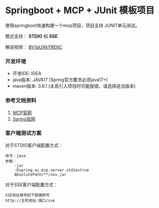 # Springboot + MCP + JUnit 模板项目

使用springboot快速构建一个mcp项目，项目支持 JUNIT单元测试。

模式支持： **STDIO** 和 **SSE**


解说视频： [BV1qUXkYRE6C](https://www.bilibili.com/video/BV1qUXkYRE6C)

### 开发环境

- 开发IDE: IDEA
- java版本: JAVA17 (Spring官方要求必须java17+)
- maven版本: 3.8.1 (太高引入项目时可能报错，请选择适当版本)

### 参考文档资料
1. [MCP官网](https://modelcontextprotocol.io/quickstart/server)
2. [Spring官网](https://docs.spring.io/spring-ai/reference/api/mcp/mcp-server-boot-starter-docs.html)


### 客户端测试方案

对于STDIO客户端配置方式：
```text
命令：java
参数：
    -jar
    -Dspring.ai.mcp.server.stdio=true
    AbsolutePath/**/xxx.jar
```

对于SSE客户端配置方式：
```text
SSE地址填写如下链接即可
http://主机地址:端口/sse
```
